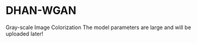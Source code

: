 # DHAN-WGAN
Gray-scale Image Colorization
The model parameters are large and will be uploaded later!
